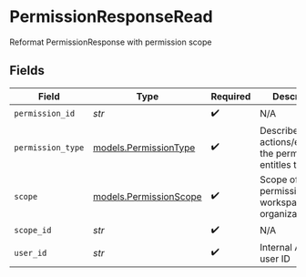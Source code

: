 # PermissionResponseRead

Reformat PermissionResponse with permission scope


## Fields

| Field                                                       | Type                                                        | Required                                                    | Description                                                 |
| ----------------------------------------------------------- | ----------------------------------------------------------- | ----------------------------------------------------------- | ----------------------------------------------------------- |
| `permission_id`                                             | *str*                                                       | :heavy_check_mark:                                          | N/A                                                         |
| `permission_type`                                           | [models.PermissionType](../models/permissiontype.md)        | :heavy_check_mark:                                          | Describes what actions/endpoints the permission entitles to |
| `scope`                                                     | [models.PermissionScope](../models/permissionscope.md)      | :heavy_check_mark:                                          | Scope of a single permission, e.g. workspace, organization  |
| `scope_id`                                                  | *str*                                                       | :heavy_check_mark:                                          | N/A                                                         |
| `user_id`                                                   | *str*                                                       | :heavy_check_mark:                                          | Internal Airbyte user ID                                    |
